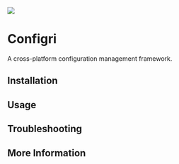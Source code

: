 ![](https://github.com/inimitable/configri/workflows/Pytest%20on%20Linux/badge.svg)

# Configri

A cross-platform configuration management framework.

## Installation

## Usage

## Troubleshooting

## More Information
